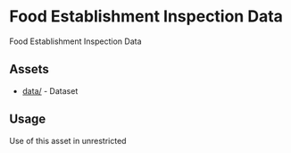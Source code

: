 



# Food Establishment Inspection Data


Food Establishment Inspection Data
## Assets
  
* [data/](data/) - Dataset
## Usage
  
Use of this asset in unrestricted